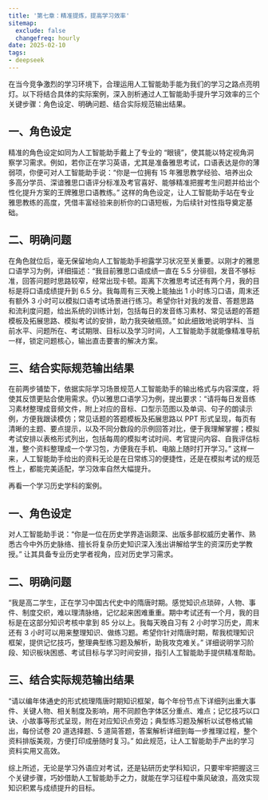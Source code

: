 ```yaml
---
title: '第七章：精准提炼，提高学习效率'
sitemap:
  exclude: false
  changefreq: hourly
date: 2025-02-10
tags:
- deepseek
---
```


在当今竞争激烈的学习环境下，合理运用人工智能助手能为我们的学习之路点亮明灯。以下将结合具体的实际案例，深入剖析通过人工智能助手提升学习效率的三个关键步骤：角色设定、明确问题、结合实际规范输出结果。

## 一、角色设定

精准的角色设定如同为人工智能助手戴上了专业的 “眼镜”，使其能以特定视角洞察学习需求。例如，若你正在学习英语，尤其是准备雅思考试，口语表达是你的薄弱项，你便可对人工智能助手说：“你是一位拥有 15 年雅思教学经验、培养出众多高分学员、深谙雅思口语评分标准及考官喜好、能够精准把握考生问题并给出个性化提升方案的王牌雅思口语教练。” 这样的角色设定，让人工智能助手站在专业雅思教练的高度，凭借丰富经验来剖析你的口语短板，为后续针对性指导奠定基础。

## 二、明确问题

在角色就位后，毫无保留地向人工智能助手袒露学习状况至关重要。以刚才的雅思口语学习为例，详细描述：“我目前雅思口语成绩一直在 5.5 分徘徊，发音不够标准，回答问题时思路较窄，经常出现卡顿。距离下次雅思考试还有两个月，我的目标是将口语成绩提升到 6.5 分。我每周有三天晚上能抽出 1 小时练习口语，周末还有额外 3 小时可以模拟口语考试场景进行练习。希望你针对我的发音、答题思路和流利度问题，给出系统的训练计划，包括每日的发音练习素材、常见话题的答题模板及拓展思路、模拟考试的安排，助力我突破瓶颈。” 如此细致地说明学科、当前水平、问题所在、考试期限、目标以及学习时间，人工智能助手就能像精准导航一样，锁定问题核心，输出直击要害的解决方案。

## 三、结合实际规范输出结果

在前两步铺垫下，依据实际学习场景规范人工智能助手的输出格式与内容深度，将使其反馈更贴合使用需求。仍以雅思口语学习为例，提出要求：“请将每日发音练习素材整理成音频文件，附上对应的音标、口型示范图以及单词、句子的朗读示例，方便我跟读模仿；常见话题的答题模板及拓展思路以 PPT 形式呈现，每页有清晰的主题、要点提示，以及不同分数段的示例回答对比，便于我理解掌握；模拟考试安排以表格形式列出，包括每周的模拟考试时间、考官提问内容、自我评估标准，整个资料整理成一个学习包，方便我在手机、电脑上随时打开学习。” 这样一来，人工智能助手给出的资料无论是在日常练习的便捷性，还是在模拟考试的规范性上，都能完美适配，学习效率自然大幅提升。

再看一个学习历史学科的案例。

## 一、角色设定

对人工智能助手说：“你是一位在历史学界造诣颇深、出版多部权威历史著作、熟悉古今中外历史脉络、擅长将复杂历史知识深入浅出讲解给学生的资深历史学教授。” 让其具备专业历史学者视角，应对历史学习需求。

## 二、明确问题

“我是高二学生，正在学习中国古代史中的隋唐时期。感觉知识点琐碎，人物、事件、制度交织，难以理清脉络，记忆起来困难重重。期中考试还有一个月，我的目标是在这部分知识考核中拿到 85 分以上。我每天晚自习有 2 小时学习历史，周末还有 3 小时可以用来整理知识、做练习题。希望你针对隋唐时期，帮我梳理知识框架，提供记忆技巧，整理典型练习题及解析，助我攻克难关。” 详细说明学习阶段、知识板块困惑、考试目标与学习时间安排，指引人工智能助手提供精准帮助。

## 三、结合实际规范输出结果

“请以编年体通史的形式梳理隋唐时期知识框架，每个年份节点下详细列出重大事件、关键人物、相关制度及影响，用不同颜色字体区分重点、难点；记忆技巧以口诀、小故事等形式呈现，附在对应知识点旁边；典型练习题及解析以试卷格式输出，每份试卷 20 道选择题、5 道简答题，答案解析详细到每一步推理过程，整个资料排版美观，方便打印成册随时复习。” 如此规范，让人工智能助手产出的学习资料实用又高效。

综上所述，无论是学习外语应对考试，还是钻研历史学科知识，只要牢牢把握这三个关键步骤，巧妙借助人工智能助手之力，就能在学习征程中乘风破浪，高效实现知识积累与成绩提升的目标。